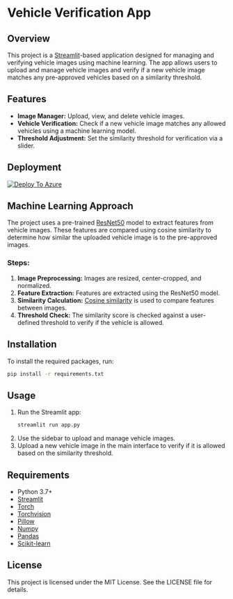 # Vehicle Verification App

## Overview

This project is a [Streamlit](https://streamlit.io/)-based application designed for managing and verifying vehicle images using machine learning. The app allows users to upload and manage vehicle images and verify if a new vehicle image matches any pre-approved vehicles based on a similarity threshold.

## Features

- **Image Manager:** Upload, view, and delete vehicle images.
- **Vehicle Verification:** Check if a new vehicle image matches any allowed vehicles using a machine learning model.
- **Threshold Adjustment:** Set the similarity threshold for verification via a slider.

## Deployment

[![Deploy To Azure](https://aka.ms/deploytoazurebutton)](https://portal.azure.com/#create/Microsoft.Template/uri/https%3A%2F%2Fraw.githubusercontent.com%2Fsieverett%2Fvehicle-verification%2Fmain%2Fazuredeploy.json)

## Machine Learning Approach

The project uses a pre-trained [ResNet50](https://pytorch.org/vision/stable/models.html#torchvision.models.resnet50) model to extract features from vehicle images. These features are compared using cosine similarity to determine how similar the uploaded vehicle image is to the pre-approved images.

### Steps:

1. **Image Preprocessing:** Images are resized, center-cropped, and normalized.
2. **Feature Extraction:** Features are extracted using the ResNet50 model.
3. **Similarity Calculation:** [Cosine similarity](https://scikit-learn.org/stable/modules/generated/sklearn.metrics.pairwise.cosine_similarity.html) is used to compare features between images.
4. **Threshold Check:** The similarity score is checked against a user-defined threshold to verify if the vehicle is allowed.

## Installation

To install the required packages, run:
```sh
pip install -r requirements.txt
```

## Usage

1. Run the Streamlit app:
   ```sh
   streamlit run app.py
   ```
2. Use the sidebar to upload and manage vehicle images.
3. Upload a new vehicle image in the main interface to verify if it is allowed based on the similarity threshold.

## Requirements

- Python 3.7+
- [Streamlit](https://streamlit.io/)
- [Torch](https://pytorch.org/)
- [Torchvision](https://pytorch.org/vision/stable/index.html)
- [Pillow](https://python-pillow.org/)
- [Numpy](https://numpy.org/)
- [Pandas](https://pandas.pydata.org/)
- [Scikit-learn](https://scikit-learn.org/)

## License

This project is licensed under the MIT License. See the LICENSE file for details.